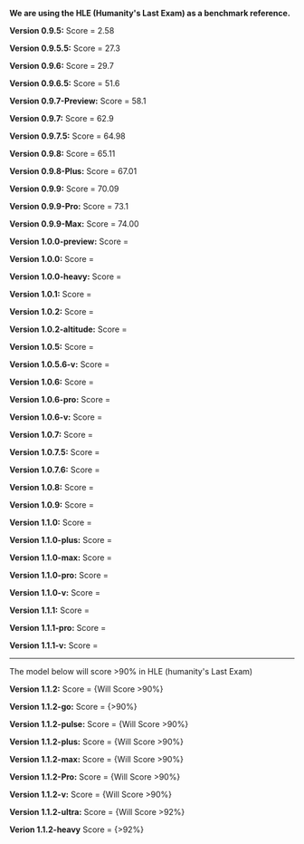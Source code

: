 **We are using the HLE (Humanity's Last Exam) as a benchmark reference.**

**Version 0.9.5:**
Score = 2.58

**Version 0.9.5.5:**
Score = 27.3

**Version 0.9.6:**
Score = 29.7

**Version 0.9.6.5:**
Score = 51.6

**Version 0.9.7-Preview:**
Score = 58.1

**Version 0.9.7:**
Score = 62.9

**Version 0.9.7.5:**
Score = 64.98

**Version 0.9.8:**
Score = 65.11

**Version 0.9.8-Plus:**
Score = 67.01

**Version 0.9.9:**
Score = 70.09

**Version 0.9.9-Pro:**
Score = 73.1

**Version 0.9.9-Max:**
Score = 74.00

**Version 1.0.0-preview:**
Score =

**Version 1.0.0:**
Score =

**Version 1.0.0-heavy:**
Score =

**Version 1.0.1:**
Score =

**Version 1.0.2:**
Score =

**Version 1.0.2-altitude:**
Score =

**Version 1.0.5:**
Score =

**Version 1.0.5.6-v:**
Score =

**Version 1.0.6:**
Score =

**Version 1.0.6-pro:**
Score =

**Version 1.0.6-v:**
Score =

**Version 1.0.7:**
Score =

**Version 1.0.7.5:**
Score =

**Version 1.0.7.6:**
Score =

**Version 1.0.8:**
Score =

**Version 1.0.9:**
Score =

**Version 1.1.0:**
Score =

**Version 1.1.0-plus:**
Score =

**Version 1.1.0-max:**
Score =

**Version 1.1.0-pro:**
Score =

**Version 1.1.0-v:**
Score =

**Version 1.1.1:**
Score =

**Version 1.1.1-pro:**
Score =

**Version 1.1.1-v:**
Score =


------------------------------------------
The model below will score >90% in HLE (humanity's Last Exam)

**Version 1.1.2:**
Score = {Will Score >90%}

**Version 1.1.2-go:**
Score = {>90%}

**Version 1.1.2-pulse:**
Score = {Will Score >90%}

**Version 1.1.2-plus:**
Score = {Will Score >90%}

**Version 1.1.2-max:**
Score = {Will Score >90%}

**Version 1.1.2-Pro:**
Score = {Will Score >90%}

**Version 1.1.2-v:**
Score = {Will Score >90%}

**Version 1.1.2-ultra:**
Score = {Will Score >92%}

**Verion 1.1.2-heavy**
Score = {>92%}
